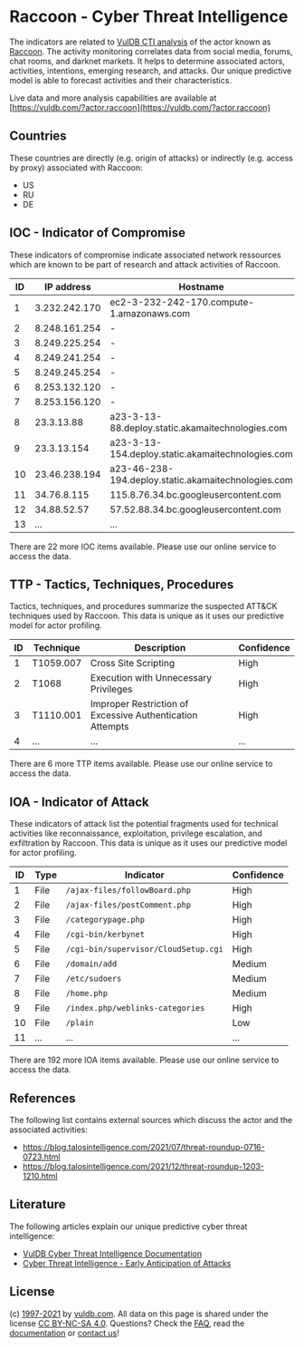 # Raccoon - Cyber Threat Intelligence

The indicators are related to [VulDB CTI analysis](https://vuldb.com/?kb.cti) of the actor known as [Raccoon](https://vuldb.com/?actor.raccoon). The activity monitoring correlates data from social media, forums, chat rooms, and darknet markets. It helps to determine associated actors, activities, intentions, emerging research, and attacks. Our unique predictive model is able to forecast activities and their characteristics.

Live data and more analysis capabilities are available at [https://vuldb.com/?actor.raccoon](https://vuldb.com/?actor.raccoon)

## Countries

These countries are directly (e.g. origin of attacks) or indirectly (e.g. access by proxy) associated with Raccoon:

* US
* RU
* DE

## IOC - Indicator of Compromise

These indicators of compromise indicate associated network ressources which are known to be part of research and attack activities of Raccoon.

ID | IP address | Hostname | Confidence
-- | ---------- | -------- | ----------
1 | 3.232.242.170 | ec2-3-232-242-170.compute-1.amazonaws.com | Medium
2 | 8.248.161.254 | - | High
3 | 8.249.225.254 | - | High
4 | 8.249.241.254 | - | High
5 | 8.249.245.254 | - | High
6 | 8.253.132.120 | - | High
7 | 8.253.156.120 | - | High
8 | 23.3.13.88 | a23-3-13-88.deploy.static.akamaitechnologies.com | High
9 | 23.3.13.154 | a23-3-13-154.deploy.static.akamaitechnologies.com | High
10 | 23.46.238.194 | a23-46-238-194.deploy.static.akamaitechnologies.com | High
11 | 34.76.8.115 | 115.8.76.34.bc.googleusercontent.com | Medium
12 | 34.88.52.57 | 57.52.88.34.bc.googleusercontent.com | Medium
13 | ... | ... | ...

There are 22 more IOC items available. Please use our online service to access the data.

## TTP - Tactics, Techniques, Procedures

Tactics, techniques, and procedures summarize the suspected ATT&CK techniques used by Raccoon. This data is unique as it uses our predictive model for actor profiling.

ID | Technique | Description | Confidence
-- | --------- | ----------- | ----------
1 | T1059.007 | Cross Site Scripting | High
2 | T1068 | Execution with Unnecessary Privileges | High
3 | T1110.001 | Improper Restriction of Excessive Authentication Attempts | High
4 | ... | ... | ...

There are 6 more TTP items available. Please use our online service to access the data.

## IOA - Indicator of Attack

These indicators of attack list the potential fragments used for technical activities like reconnaissance, exploitation, privilege escalation, and exfiltration by Raccoon. This data is unique as it uses our predictive model for actor profiling.

ID | Type | Indicator | Confidence
-- | ---- | --------- | ----------
1 | File | `/ajax-files/followBoard.php` | High
2 | File | `/ajax-files/postComment.php` | High
3 | File | `/categorypage.php` | High
4 | File | `/cgi-bin/kerbynet` | High
5 | File | `/cgi-bin/supervisor/CloudSetup.cgi` | High
6 | File | `/domain/add` | Medium
7 | File | `/etc/sudoers` | Medium
8 | File | `/home.php` | Medium
9 | File | `/index.php/weblinks-categories` | High
10 | File | `/plain` | Low
11 | ... | ... | ...

There are 192 more IOA items available. Please use our online service to access the data.

## References

The following list contains external sources which discuss the actor and the associated activities:

* https://blog.talosintelligence.com/2021/07/threat-roundup-0716-0723.html
* https://blog.talosintelligence.com/2021/12/threat-roundup-1203-1210.html

## Literature

The following articles explain our unique predictive cyber threat intelligence:

* [VulDB Cyber Threat Intelligence Documentation](https://vuldb.com/?kb.cti)
* [Cyber Threat Intelligence - Early Anticipation of Attacks](https://www.scip.ch/en/?labs.20201022)

## License

(c) [1997-2021](https://vuldb.com/?kb.changelog) by [vuldb.com](https://vuldb.com/?kb.about). All data on this page is shared under the license [CC BY-NC-SA 4.0](https://creativecommons.org/licenses/by-nc-sa/4.0/). Questions? Check the [FAQ](https://vuldb.com/?kb.faq), read the [documentation](https://vuldb.com/?kb) or [contact us](https://vuldb.com/?contact)!
